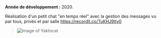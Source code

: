 **Année de développement :** 2020.</br>

Réalisation d'un petit chat "en temps réel" avec la gestion des messages vu par tous, privés et par salle https://recordit.co/TuKHJ9lty0

> ![Image of Yaktocat](https://imgur.com/Dwu2Z6U.png)

